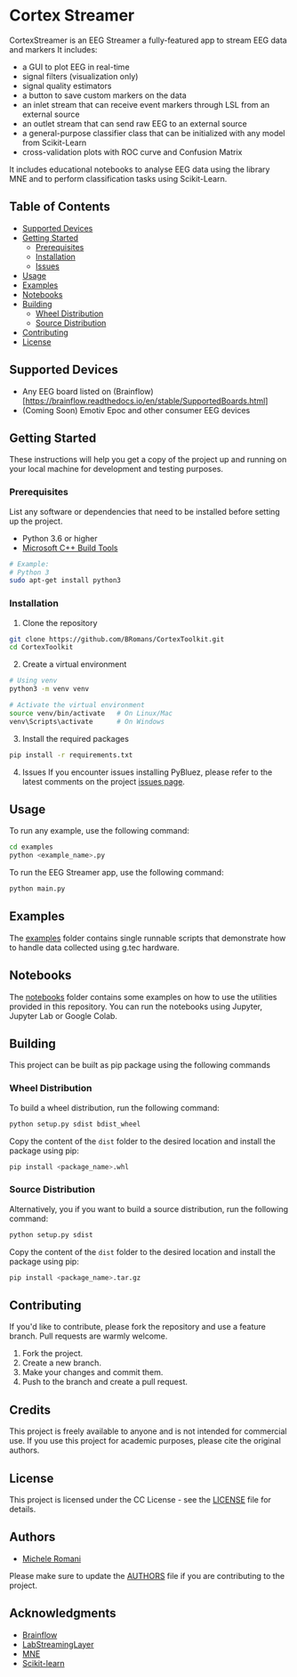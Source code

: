 # Cortex Streamer
CortexStreamer is an EEG Streamer a fully-featured app to stream EEG data and markers
It includes:
- a GUI to plot EEG in real-time
- signal filters (visualization only)
- signal quality estimators
- a button to save custom markers on the data
- an inlet stream that can receive event markers through LSL from an external source
- an outlet stream that can send raw EEG to an external source
- a general-purpose classifier class that can be initialized with any model from Scikit-Learn
- cross-validation plots with ROC curve and Confusion Matrix

It includes educational notebooks to analyse EEG data using the library MNE and to perform classification tasks using Scikit-Learn.


## Table of Contents

- [Supported Devices](#supported-devices)
- [Getting Started](#getting-started)
  - [Prerequisites](#prerequisites)
  - [Installation](#installation)
  - [Issues](#issues)
- [Usage](#usage)
- [Examples](#examples)
- [Notebooks](#notebooks)
- [Building](#building)
    - [Wheel Distribution](#wheel-distribution)
    - [Source Distribution](#source-distribution)
- [Contributing](#contributing)
- [License](#license)

## Supported Devices
- Any EEG board listed on (Brainflow)[https://brainflow.readthedocs.io/en/stable/SupportedBoards.html]
- (Coming Soon) Emotiv Epoc and other consumer EEG devices

## Getting Started

These instructions will help you get a copy of the project up and running on your local machine for development and testing purposes.

### Prerequisites

List any software or dependencies that need to be installed before setting up the project.

- Python 3.6 or higher
- [Microsoft C++ Build Tools](https://visualstudio.microsoft.com/visual-cpp-build-tools/)

```bash
# Example: 
# Python 3
sudo apt-get install python3
```

### Installation
1. Clone the repository
```bash
git clone https://github.com/BRomans/CortexToolkit.git
cd CortexToolkit
```
2. Create a virtual environment
```bash
# Using venv
python3 -m venv venv

# Activate the virtual environment
source venv/bin/activate   # On Linux/Mac
venv\Scripts\activate      # On Windows

```
3. Install the required packages
```bash
pip install -r requirements.txt
```

4. Issues
If you encounter issues installing PyBluez, please refer to the latest comments on the project [issues page](https://github.com/pybluez/pybluez/issues/431).

## Usage
To run any example, use the following command:
```bash
cd examples
python <example_name>.py
```
To run the EEG Streamer app, use the following command:
```bash
python main.py
```

## Examples
The [examples](examples) folder contains single runnable scripts that demonstrate how to handle data collected
using g.tec hardware.

## Notebooks
The [notebooks](notebooks) folder contains some examples on how to use the utilities provided in this repository. You 
can run the notebooks using Jupyter, Jupyter Lab or Google Colab.

## Building
This project can be built as pip package using the following commands

### Wheel Distribution
To build a wheel distribution, run the following command:
```bash
python setup.py sdist bdist_wheel
```
Copy the content of the `dist` folder to the desired location and install the package using pip:
```bash
pip install <package_name>.whl
``` 

### Source Distribution
Alternatively, you if you want to build a source distribution, run the following command:
```bash
python setup.py sdist
```
Copy the content of the `dist` folder to the desired location and install the package using pip:
```bash
pip install <package_name>.tar.gz
```



## Contributing
If you'd like to contribute, please fork the repository and use a feature branch. Pull requests are warmly welcome. 
1. Fork the project.
2. Create a new branch.
3. Make your changes and commit them.
4. Push to the branch and create a pull request.


## Credits
This project is freely available to anyone and is not intended for commercial use. If you use this project for academic 
purposes, please cite the original authors.

## License
This project is licensed under the CC License - see the [LICENSE](LICENSE) file for details.

## Authors
- [Michele Romani](https://bromans.github.io/)

Please make sure to update the [AUTHORS](AUTHORS) file if you are contributing to the project.


## Acknowledgments
- [Brainflow](https://brainflow.readthedocs.io/en/stable/index.html)
- [LabStreamingLayer](https://labstreaminglayer.org/)
- [MNE](https://mne.tools/stable/index.html)
- [Scikit-learn](https://scikit-learn.org/stable/)

